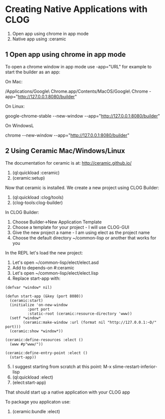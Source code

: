 
# Creating Native Applications with CLOG

1. Open app using chrome in app mode
2. Native app using :ceramic

## 1 Open app using chrome in app mode

To open a chrome window in app mode use -app="URL" for example
to start the builder as an app:

On Mac:

/Applications/Google\ Chrome.app/Contents/MacOS/Google\ Chrome -app="http://127.0.0.1:8080/builder"

On Linux:

google-chrome-stable --new-window --app="http://127.0.0.1:8080/builder"

On WindowsL

chrome --new-window --app="http://127.0.0.1:8080/builder"


## 2 Using Ceramic Mac/Windows/Linux

The documentation for ceramic is at:
http://ceramic.github.io/

1. (ql:quickload :ceramic)
2. (ceramic:setup)

Now that ceramic is installed. We create a new project using CLOG Builder:

1. (ql:quickload :clog/tools)
2. (clog-tools:clog-builder)

In CLOG Builder:

1. Choose Builder->New Application Template
2. Choose a template for your project - I will use CLOG-GUI
3. Give the new project a name - I am using elect as the project name
4. Choose the default directory ~/common-lisp or another that works for you

In the REPL let's load the new project:

1. Let's open ~/common-lisp/elect/elect.asd
2. Add to depends-on #:ceramic
3. Let's open ~/common-lisp/elect/elect.lisp
4. Replace start-app with:

```
(defvar *window* nil)

(defun start-app (&key (port 8080))
  (ceramic:start)
  (initialize 'on-new-window
	      :port port
	      :static-root (ceramic:resource-directory 'www))
  (setf *window*
        (ceramic:make-window :url (format nil "http://127.0.0.1:~D/" port)))
  (ceramic:show *window*))

(ceramic:define-resources :elect ()
  (www #p"www/"))
  
(ceramic:define-entry-point :elect ()
  (start-app))
```

5. I suggest starting from scratch at this point: M-x slime-restart-inferior-lisp
6. (ql:quickload :elect)
7. (elect:start-app)

That should start up a native application with your CLOG app

To package you applicaton use:

1. (ceramic:bundle :elect)

